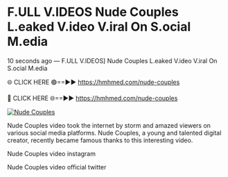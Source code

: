 # F.ULL V.IDEOS Nude Couples L.eaked V.ideo V.iral On S.ocial M.edia

10 seconds ago — F.ULL V.IDEOS] Nude Couples L.eaked V.ideo V.iral On S.ocial M.edia

🌐 CLICK HERE 🟢==►► https://hmhmed.com/nude-couples

🔴 CLICK HERE 🌐==►► https://hmhmed.com/nude-couples

[![Nude Couples](https://i.imgur.com/dJHk4Zq.gif)](https://hmhmed.com/nude-couples)

Nude Couples video took the internet by storm and amazed viewers on various social media platforms. Nude Couples, a young and talented digital creator, recently became famous thanks to this interesting video.

Nude Couples video instagram

Nude Couples video official twitter